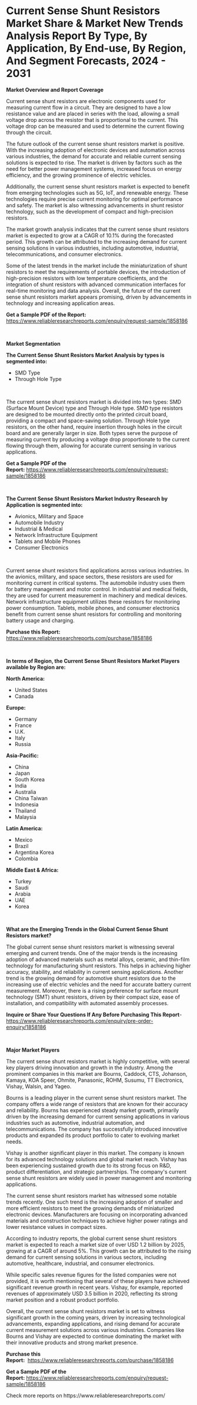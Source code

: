 <p><h1>Current Sense Shunt Resistors Market Share & Market New Trends Analysis Report By Type, By Application, By End-use, By Region, And Segment Forecasts, 2024 - 2031</h1></p><p><strong>Market Overview and Report Coverage</strong></p>
<p><p>Current sense shunt resistors are electronic components used for measuring current flow in a circuit. They are designed to have a low resistance value and are placed in series with the load, allowing a small voltage drop across the resistor that is proportional to the current. This voltage drop can be measured and used to determine the current flowing through the circuit.</p><p>The future outlook of the current sense shunt resistors market is positive. With the increasing adoption of electronic devices and automation across various industries, the demand for accurate and reliable current sensing solutions is expected to rise. The market is driven by factors such as the need for better power management systems, increased focus on energy efficiency, and the growing prominence of electric vehicles.</p><p>Additionally, the current sense shunt resistors market is expected to benefit from emerging technologies such as 5G, IoT, and renewable energy. These technologies require precise current monitoring for optimal performance and safety. The market is also witnessing advancements in shunt resistor technology, such as the development of compact and high-precision resistors.</p><p>The market growth analysis indicates that the current sense shunt resistors market is expected to grow at a CAGR of 10.1% during the forecasted period. This growth can be attributed to the increasing demand for current sensing solutions in various industries, including automotive, industrial, telecommunications, and consumer electronics. </p><p>Some of the latest trends in the market include the miniaturization of shunt resistors to meet the requirements of portable devices, the introduction of high-precision resistors with low temperature coefficients, and the integration of shunt resistors with advanced communication interfaces for real-time monitoring and data analysis. Overall, the future of the current sense shunt resistors market appears promising, driven by advancements in technology and increasing application areas.</p></p>
<p><strong>Get a Sample PDF of the Report:</strong> <a href="https://www.reliableresearchreports.com/enquiry/request-sample/1858186">https://www.reliableresearchreports.com/enquiry/request-sample/1858186</a></p>
<p>&nbsp;</p>
<p><strong>Market Segmentation</strong></p>
<p><strong>The Current Sense Shunt Resistors Market Analysis by types is segmented into:</strong></p>
<p><ul><li>SMD Type</li><li>Through Hole Type</li></ul></p>
<p>&nbsp;</p>
<p><p>The current sense shunt resistors market is divided into two types: SMD (Surface Mount Device) type and Through Hole type. SMD type resistors are designed to be mounted directly onto the printed circuit board, providing a compact and space-saving solution. Through Hole type resistors, on the other hand, require insertion through holes in the circuit board and are generally larger in size. Both types serve the purpose of measuring current by producing a voltage drop proportionate to the current flowing through them, allowing for accurate current sensing in various applications.</p></p>
<p><strong>Get a Sample PDF of the Report:</strong>&nbsp;<a href="https://www.reliableresearchreports.com/enquiry/request-sample/1858186">https://www.reliableresearchreports.com/enquiry/request-sample/1858186</a></p>
<p>&nbsp;</p>
<p><strong>The Current Sense Shunt Resistors Market Industry Research by Application is segmented into:</strong></p>
<p><ul><li>Avionics, Military and Space</li><li>Automobile Industry</li><li>Industrial & Medical</li><li>Network Infrastructure Equipment</li><li>Tablets and Mobile Phones</li><li>Consumer Electronics</li></ul></p>
<p>&nbsp;</p>
<p><p>Current sense shunt resistors find applications across various industries. In the avionics, military, and space sectors, these resistors are used for monitoring current in critical systems. The automobile industry uses them for battery management and motor control. In industrial and medical fields, they are used for current measurement in machinery and medical devices. Network infrastructure equipment utilizes these resistors for monitoring power consumption. Tablets, mobile phones, and consumer electronics benefit from current sense shunt resistors for controlling and monitoring battery usage and charging.</p></p>
<p><strong>Purchase this Report:</strong>&nbsp; <a href="https://www.reliableresearchreports.com/purchase/1858186">https://www.reliableresearchreports.com/purchase/1858186</a></p>
<p>&nbsp;</p>
<p><strong>In terms of Region, the Current Sense Shunt Resistors Market Players available by Region are:</strong></p>
<p>
    <p> <strong> North America: </strong>
        <ul>
            <li>United States</li>
            <li>Canada</li>
        </ul>
        </p> 
    <p> <strong> Europe: </strong>
        <ul>
            <li>Germany</li>
            <li>France</li>
            <li>U.K.</li>
            <li>Italy</li>
            <li>Russia</li>
        </ul>
        </p> 
    <p> <strong> Asia-Pacific: </strong>
        <ul>
            <li>China</li>
            <li>Japan</li>
            <li>South Korea</li>
            <li>India</li>
            <li>Australia</li>
            <li>China Taiwan</li>
            <li>Indonesia</li>
            <li>Thailand</li>
            <li>Malaysia</li>
        </ul>
        </p> 
    <p> <strong> Latin America: </strong>
        <ul>
            <li>Mexico</li>
            <li>Brazil</li>
            <li>Argentina Korea</li>
            <li>Colombia</li>
        </ul>
        </p> 
    <p> <strong> Middle East & Africa: </strong>
        <ul>
            <li>Turkey</li>
            <li>Saudi</li>
            <li>Arabia</li>
            <li>UAE</li>
            <li>Korea</li>
        </ul>
    </p>
    </p>
<p>&nbsp;</p>
<p><strong>What are the Emerging Trends in the Global Current Sense Shunt Resistors market?</strong></p>
<p><p>The global current sense shunt resistors market is witnessing several emerging and current trends. One of the major trends is the increasing adoption of advanced materials such as metal alloys, ceramic, and thin-film technology for manufacturing shunt resistors. This helps in achieving higher accuracy, stability, and reliability in current sensing applications. Another trend is the growing demand for automotive shunt resistors due to the increasing use of electric vehicles and the need for accurate battery current measurement. Moreover, there is a rising preference for surface mount technology (SMT) shunt resistors, driven by their compact size, ease of installation, and compatibility with automated assembly processes.</p></p>
<p><strong>Inquire or Share Your Questions If Any Before Purchasing This Report</strong>- <a href="https://www.reliableresearchreports.com/enquiry/pre-order-enquiry/1858186">https://www.reliableresearchreports.com/enquiry/pre-order-enquiry/1858186</a></p>
<p>&nbsp;</p>
<p><strong>Major Market Players</strong></p>
<p><p>The current sense shunt resistors market is highly competitive, with several key players driving innovation and growth in the industry. Among the prominent companies in this market are Bourns, Caddock, CTS, Johanson, Kamaya, KOA Speer, Ohmite, Panasonic, ROHM, Susumu, TT Electronics, Vishay, Walsin, and Yageo.</p><p>Bourns is a leading player in the current sense shunt resistors market. The company offers a wide range of resistors that are known for their accuracy and reliability. Bourns has experienced steady market growth, primarily driven by the increasing demand for current sensing applications in various industries such as automotive, industrial automation, and telecommunications. The company has successfully introduced innovative products and expanded its product portfolio to cater to evolving market needs.</p><p>Vishay is another significant player in this market. The company is known for its advanced technology solutions and global market reach. Vishay has been experiencing sustained growth due to its strong focus on R&D, product differentiation, and strategic partnerships. The company's current sense shunt resistors are widely used in power management and monitoring applications.</p><p>The current sense shunt resistors market has witnessed some notable trends recently. One such trend is the increasing adoption of smaller and more efficient resistors to meet the growing demands of miniaturized electronic devices. Manufacturers are focusing on incorporating advanced materials and construction techniques to achieve higher power ratings and lower resistance values in compact sizes.</p><p>According to industry reports, the global current sense shunt resistors market is expected to reach a market size of over USD 1.2 billion by 2025, growing at a CAGR of around 5%. This growth can be attributed to the rising demand for current sensing solutions in various sectors, including automotive, healthcare, industrial, and consumer electronics.</p><p>While specific sales revenue figures for the listed companies were not provided, it is worth mentioning that several of these players have achieved significant revenue growth in recent years. Vishay, for example, reported revenues of approximately USD 3.5 billion in 2020, reflecting its strong market position and a robust product portfolio.</p><p>Overall, the current sense shunt resistors market is set to witness significant growth in the coming years, driven by increasing technological advancements, expanding applications, and rising demand for accurate current measurement solutions across various industries. Companies like Bourns and Vishay are expected to continue dominating the market with their innovative products and strong market presence.</p></p>
<p><strong>Purchase this Report:</strong>&nbsp;&nbsp;<a href="https://www.reliableresearchreports.com/purchase/1858186">https://www.reliableresearchreports.com/purchase/1858186</a></p>
<p></p>
<p><strong>Get a Sample PDF of the Report:</strong>&nbsp;<a href="https://www.reliableresearchreports.com/enquiry/request-sample/1858186">https://www.reliableresearchreports.com/enquiry/request-sample/1858186</a></p>
<p>Check more reports on https://www.reliableresearchreports.com/</p>
